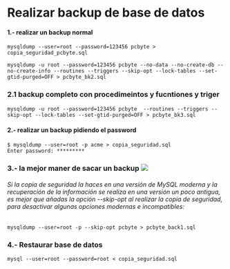 # Realizar  backup de base de datos


#### 1.- realizar un backup normal

```
mysqldump --user=root --password=123456 pcbyte > copia_seguridad_pcbyte.sql

mysqldump -u root --password=123456 pcbyte --no-data --no-create-db --no-create-info --routines --triggers --skip-opt --lock-tables --set-gtid-purged=OFF > pcbyte_bk2.sql

```


### 2.1 backup completo con procedimeintos y fucntiones y triger

```
mysqldump -u root --password=123456 pcbyte  --routines --triggers --skip-opt --lock-tables --set-gtid-purged=OFF > pcbyte_bk3.sql
```

#### 2.- realizar un backup  pidiendo el password

```
$ mysqldump --user=root -p acme > copia_seguridad.sql
Enter password: *********
```
### 3.- la mejor maner  de  sacar un backup ![](https://icons.iconarchive.com/icons/custom-icon-design/flatastic-9/24/Accept-icon.png) 
  
###### Si la copia de seguridad la haces en una versión de MySQL moderna y la recuperación de la información se realiza en una versión un poco antigua, es mejor que añadas la opción --skip-opt al realizar la copia de seguridad, para desactivar algunas opciones modernas e incompatibles:

```
mysqldump --user=root -p --skip-opt pcbyte > pcbyte_back1.sql
```

### **4.- Restaurar base de datos**

```
mysql --user=root --password=root < copia_seguridad.sql
```